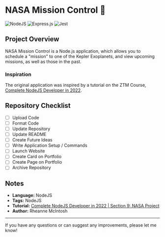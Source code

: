 # NASA Mission Control :rocket:

![NodeJS](https://img.shields.io/badge/node.js-6DA55F?style=for-the-badge&logo=node.js&logoColor=white) ![Express.js](https://img.shields.io/badge/express.js-%23404d59.svg?style=for-the-badge&logo=express&logoColor=%2361DAFB) ![Jest](https://img.shields.io/badge/-jest-%23C21325?style=for-the-badge&logo=jest&logoColor=white)

## Project Overview

NASA Mission Control is a Node.js application, which allows you to schedule a "mission" to one of the Kepler Exoplanets, and view upcoming missions, as well as those in the past.

### Inspiration
The original application was inspired by a tutorial on the ZTM Course, [Complete NodeJS Developer in 2022](https://www.udemy.com/course/complete-nodejs-developer-zero-to-mastery/).

## Repository Checklist
- [ ] Upload Code
- [ ] Format Code
- [ ] Update Repository
- [ ] Update README
- [ ] Create Future Ideas
- [ ] Write Application Setup / Commands
- [ ] Launch Website
- [ ] Create Card on Portfolio
- [ ] Create Page on Portfolio
- [ ] Archive Repository

<!--
## Future Ideas
- :bulb: Display the search term on screen
- :bulb: Add a delete button to the search bar
-->

## Notes
- **Language:** NodeJS
- **Tags:** NodeJS
- **Tutorial:** [Complete NodeJS Developer in 2022 | Section 9: NASA Project](https://www.udemy.com/course/complete-nodejs-developer-zero-to-mastery/learn/lecture/30394564#content)
- **Author:** Rheanne McIntosh

<!--
## Application Setup / Commands
1. Run the following command first to install all necessary packages:
```
npm install
```
2. Then run the following command to view the application locally:
```
npm start
```
3. You should now have a local version of the GIF Finder Application!

-->

<hr>

If you have any questions or can suggest any improvements, please let me know!
